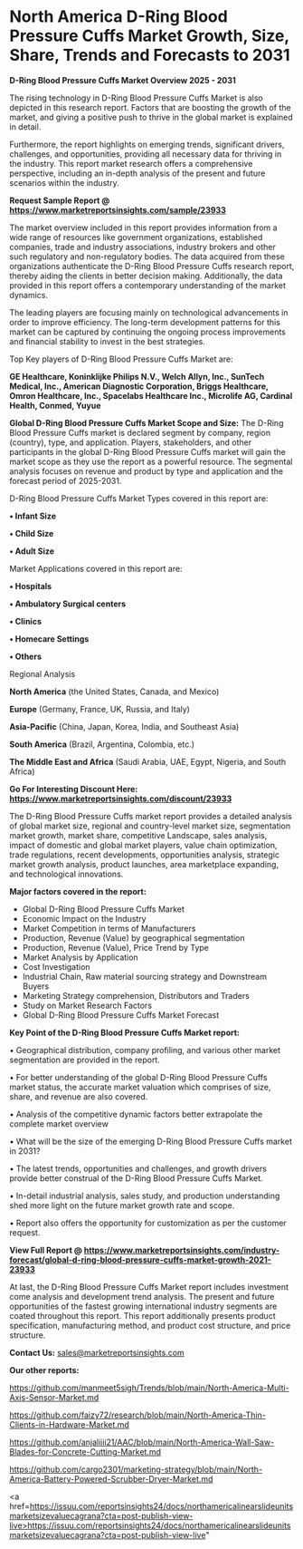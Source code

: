 # North America D-Ring Blood Pressure Cuffs Market Growth, Size, Share, Trends and Forecasts to 2031

<Strong> D-Ring Blood Pressure Cuffs Market Overview 2025 - 2031</strong>

The rising technology in D-Ring Blood Pressure Cuffs Market is also depicted in this research report. Factors that are boosting the growth of the market, and giving a positive push to thrive in the global market is explained in detail.

Furthermore, the report highlights on emerging trends, significant drivers, challenges, and opportunities, providing all necessary data for thriving in the industry. This report market research offers a comprehensive perspective, including an in-depth analysis of the present and future scenarios within the industry.

<strong>Request Sample Report @ <a href=https://www.marketreportsinsights.com/sample/23933>https://www.marketreportsinsights.com/sample/23933</a></strong>

The market overview included in this report provides information from a wide range of resources like government organizations, established companies, trade and industry associations, industry brokers and other such regulatory and non-regulatory bodies. The data acquired from these organizations authenticate the D-Ring Blood Pressure Cuffs research report, thereby aiding the clients in better decision making. Additionally, the data provided in this report offers a contemporary understanding of the market dynamics.

The leading players are focusing mainly on technological advancements in order to improve efficiency. The long-term development patterns for this market can be captured by continuing the ongoing process improvements and financial stability to invest in the best strategies.

Top Key players of D-Ring Blood Pressure Cuffs Market are:

<strong>GE Healthcare, Koninklijke Philips N.V., Welch Allyn, Inc., SunTech Medical, Inc., American Diagnostic Corporation, Briggs Healthcare, Omron Healthcare, Inc., Spacelabs Healthcare Inc., Microlife AG, Cardinal Health, Conmed, Yuyue</strong>

<strong><b>Global D-Ring Blood Pressure Cuffs Market Scope and Size:</b></strong>
The D-Ring Blood Pressure Cuffs market is declared segment by company, region (country), type, and application. Players, stakeholders, and other participants in the global D-Ring Blood Pressure Cuffs market will gain the market scope as they use the report as a powerful resource. The segmental analysis focuses on revenue and product by type and application and the forecast period of 2025-2031.

D-Ring Blood Pressure Cuffs Market Types covered in this report are:

<strong>• Infant Size

• Child Size

• Adult Size</strong>

Market Applications covered in this report are:

<strong>• Hospitals

• Ambulatory Surgical centers

• Clinics

• Homecare Settings

• Others</strong> 

Regional Analysis

<strong>North America</strong> (the United States, Canada, and Mexico)

<strong>Europe</strong> (Germany, France, UK, Russia, and Italy)

<strong>Asia-Pacific</strong> (China, Japan, Korea, India, and Southeast Asia)

<strong>South America</strong> (Brazil, Argentina, Colombia, etc.)

<strong>The Middle East and Africa</strong> (Saudi Arabia, UAE, Egypt, Nigeria, and South Africa)

<strong>Go For Interesting Discount Here: <a href=https://www.marketreportsinsights.com/discount/23933>https://www.marketreportsinsights.com/discount/23933</a></strong>

The D-Ring Blood Pressure Cuffs market report provides a detailed analysis of global market size, regional and country-level market size, segmentation market growth, market share, competitive Landscape, sales analysis, impact of domestic and global market players, value chain optimization, trade regulations, recent developments, opportunities analysis, strategic market growth analysis, product launches, area marketplace expanding, and technological innovations.

<strong><b>Major factors covered in the report:</b></strong>
<ul>
  <li>Global D-Ring Blood Pressure Cuffs Market </li>
  <li>Economic Impact on the Industry</li>
  <li>Market Competition in terms of Manufacturers</li>
  <li>Production, Revenue (Value) by geographical segmentation</li>
  <li>Production, Revenue (Value), Price Trend by Type</li>
  <li>Market Analysis by Application</li>
  <li>Cost Investigation</li>
  <li>Industrial Chain, Raw material sourcing strategy and Downstream Buyers</li>
  <li>Marketing Strategy comprehension, Distributors and Traders</li>
  <li>Study on Market Research Factors</li>
  <li>Global D-Ring Blood Pressure Cuffs Market Forecast</li>
</ul>

<strong><b>Key Point of the D-Ring Blood Pressure Cuffs Market report:</b></strong>

• Geographical distribution, company profiling, and various other market segmentation are provided in the report.

• For better understanding of the global D-Ring Blood Pressure Cuffs market status, the accurate market valuation which comprises of size, share, and revenue are also covered.

• Analysis of the competitive dynamic factors better extrapolate the complete market overview

• What will be the size of the emerging D-Ring Blood Pressure Cuffs market in 2031?

• The latest trends, opportunities and challenges, and growth drivers provide better construal of the D-Ring Blood Pressure Cuffs Market.

• In-detail industrial analysis, sales study, and production understanding shed more light on the future market growth rate and scope.

• Report also offers the opportunity for customization as per the customer request.

<strong><b>View Full Report @ <a href=https://www.marketreportsinsights.com/industry-forecast/global-d-ring-blood-pressure-cuffs-market-growth-2021-23933>https://www.marketreportsinsights.com/industry-forecast/global-d-ring-blood-pressure-cuffs-market-growth-2021-23933</a></b></strong>


At last, the D-Ring Blood Pressure Cuffs Market report includes investment come analysis and development trend analysis. The present and future opportunities of the fastest growing international industry segments are coated throughout this report. This report additionally presents product specification, manufacturing method, and product cost structure, and price structure.

<strong>Contact Us:</strong>
sales@marketreportsinsights.com

<strong>Our other reports:</strong>

<a href=https://github.com/manmeet5sigh/Trends/blob/main/North-America-Multi-Axis-Sensor-Market.md>https://github.com/manmeet5sigh/Trends/blob/main/North-America-Multi-Axis-Sensor-Market.md</a>

<a href=https://github.com/faizy72/research/blob/main/North-America-Thin-Clients-in-Hardware-Market.md>https://github.com/faizy72/research/blob/main/North-America-Thin-Clients-in-Hardware-Market.md</a>

<a href=https://github.com/anjaliiii21/AAC/blob/main/North-America-Wall-Saw-Blades-for-Concrete-Cutting-Market.md>https://github.com/anjaliiii21/AAC/blob/main/North-America-Wall-Saw-Blades-for-Concrete-Cutting-Market.md</a>

<a href=https://github.com/cargo2301/marketing-strategy/blob/main/North-America-Battery-Powered-Scrubber-Dryer-Market.md>https://github.com/cargo2301/marketing-strategy/blob/main/North-America-Battery-Powered-Scrubber-Dryer-Market.md</a>

<a href=https://issuu.com/reportsinsights24/docs/northamericalinearslideunitsmarketsizevaluecagrana?cta=post-publish-view-live>https://issuu.com/reportsinsights24/docs/northamericalinearslideunitsmarketsizevaluecagrana?cta=post-publish-view-live</a>"
